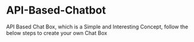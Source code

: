 # API-Based-Chatbot

API Based Chat Box, which is a Simple and Interesting Concept, follow the below steps to create your own Chat Box
